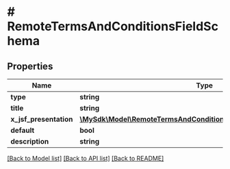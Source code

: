 # # RemoteTermsAndConditionsFieldSchema

## Properties

Name | Type | Description | Notes
------------ | ------------- | ------------- | -------------
**type** | **string** |  | [optional]
**title** | **string** |  | [optional]
**x_jsf_presentation** | [**\MySdk\Model\RemoteTermsAndConditionsFieldSchemaXJsfPresentation**](RemoteTermsAndConditionsFieldSchemaXJsfPresentation.md) |  | [optional]
**default** | **bool** |  | [optional]
**description** | **string** |  | [optional]

[[Back to Model list]](../../README.md#models) [[Back to API list]](../../README.md#endpoints) [[Back to README]](../../README.md)
